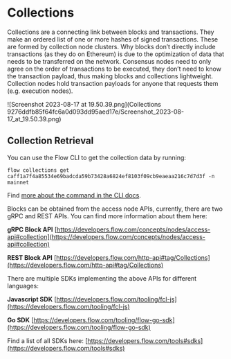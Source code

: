 # Collections

Collections are a connecting link between blocks and transactions. They make an ordered list of one or more hashes of signed transactions. These are formed by collection node clusters. Why blocks don’t directly include transactions (as they do on Ethereum) is due to the optimization of data that needs to be transferred on the network. Consensus nodes need to only agree on the order of transactions to be executed, they don’t need to know the transaction payload, thus making blocks and collections lightweight. Collection nodes hold transaction payloads for anyone that requests them (e.g. execution nodes). 

![Screenshot 2023-08-17 at 19.50.39.png](Collections 9276ddfb85f64fc6a0d093dd95aed17e/Screenshot_2023-08-17_at_19.50.39.png)

## Collection Retrieval

You can use the Flow CLI to get the collection data by running:

```
flow collections get caff1a7f4a85534e69badcda59b73428a6824ef8103f09cb9eaeaa216c7d7d3f -n mainnet
```

Find [more about the command in the CLI docs](https://developers.flow.com/next/tools/toolchains/flow-cli/get-flow-data/get-collections).

Blocks can be obtained from the access node APIs, currently, there are two gRPC and REST APIs. You can find more information about them here:

**gRPC Block API** [https://developers.flow.com/concepts/nodes/access-api#collection](https://developers.flow.com/concepts/nodes/access-api#collection)

****************REST Block API**************** [https://developers.flow.com/http-api#tag/Collections](https://developers.flow.com/http-api#tag/Collections)

There are multiple SDKs implementing the above APIs for different languages:

******************************Javascript SDK****************************** [https://developers.flow.com/tooling/fcl-js](https://developers.flow.com/tooling/fcl-js)

**************Go SDK************** [https://developers.flow.com/tooling/flow-go-sdk](https://developers.flow.com/tooling/flow-go-sdk)

Find a list of all SDKs here: [https://developers.flow.com/tools#sdks](https://developers.flow.com/tools#sdks)